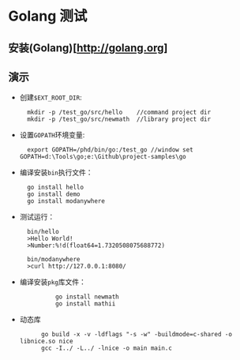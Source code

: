 Golang 测试
===
## 安装(Golang)[http://golang.org]
## 演示
+ 创建`$EXT_ROOT_DIR`:

		mkdir -p /test_go/src/hello    //command project dir
		mkdir -p /test_go/src/newmath  //library project dir

+ 设置`GOPATH`环境变量:
						  
		export GOPATH=/phd/bin/go:/test_go //window set GOPATH=d:\Tools\go;e:\Github\project-samples\go

+ 编译安装`bin`执行文件：

		go install hello
		go install demo			
		go install modanywhere

+ 测试运行：
		
		bin/hello
		>Hello World!
		>Number:%!d(float64=1.7320508075688772)		

		bin/modanywhere
		>curl http://127.0.0.1:8080/	
		
+ 编译安装`pkg`库文件：
        		
        		go install newmath
        		go install mathii


+ 动态库

			go build -x -v -ldflags "-s -w" -buildmode=c-shared -o libnice.so nice				
			gcc -I../ -L../ -lnice -o main main.c